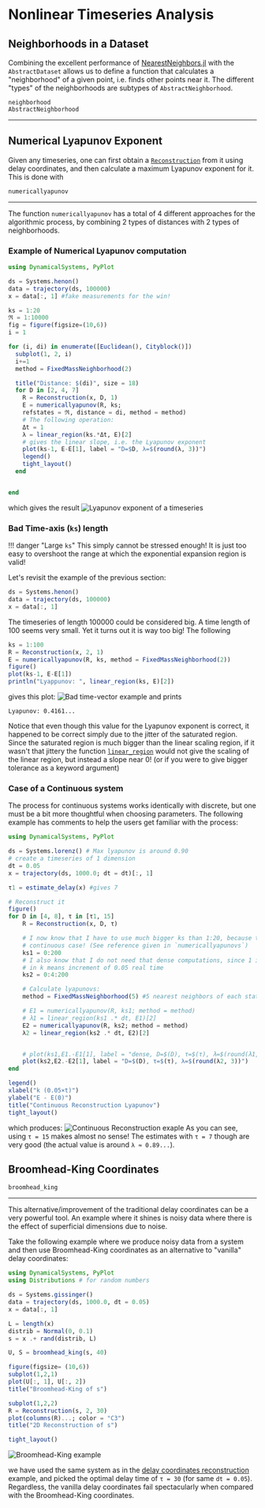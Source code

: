 # Nonlinear Timeseries Analysis

## Neighborhoods in a Dataset
Combining the excellent performance of [NearestNeighbors.jl](https://github.com/KristofferC/NearestNeighbors.jl) with the `AbstractDataset` allows us to define a function that calculates a "neighborhood" of a given point, i.e. finds other points near it. The different "types" of the neighborhoods are subtypes of `AbstractNeighborhood`.
```@docs
neighborhood
AbstractNeighborhood
```
---

## Numerical Lyapunov Exponent
Given any timeseries, one can first obtain a [`Reconstruction`](@ref) from it using
delay coordinates, and then calculate a maximum
Lyapunov exponent for it. This is done
with
```@docs
numericallyapunov
```
---
The function `numericallyapunov` has a total of 4 different approaches for the algorithmic process, by
combining 2 types of distances with 2 types of neighborhoods.

### Example of Numerical Lyapunov computation
```julia
using DynamicalSystems, PyPlot

ds = Systems.henon()
data = trajectory(ds, 100000)
x = data[:, 1] #fake measurements for the win!

ks = 1:20
ℜ = 1:10000
fig = figure(figsize=(10,6))
i = 1

for (i, di) in enumerate([Euclidean(), Cityblock()])
  subplot(1, 2, i)
  i+=1
  method = FixedMassNeighborhood(2)

  title("Distance: $(di)", size = 18)
  for D in [2, 4, 7]
    R = Reconstruction(x, D, 1)
    E = numericallyapunov(R, ks;
    refstates = ℜ, distance = di, method = method)
    # The following operation:
    Δt = 1
    λ = linear_region(ks.*Δt, E)[2]
    # gives the linear slope, i.e. the Lyapunov exponent
    plot(ks-1, E-E[1], label = "D=$D, λ=$(round(λ, 3))")
    legend()
    tight_layout()
  end


end
```
which gives the result
![Lyapunov exponent of a timeseries](https://i.imgur.com/vbKo1vV.png)

### Bad Time-axis (`ks`) length

!!! danger "Large `ks`"
    This simply cannot be stressed enough! It is just too easy to overshoot
    the range at which the exponential expansion region is valid!

Let's revisit the example of the previous section:
```julia
ds = Systems.henon()
data = trajectory(ds, 100000)
x = data[:, 1]
```
The timeseries of length 100000 could be considered big. A time length of 100 seems
very small. Yet it turns out it is way too big! The following
```julia
ks = 1:100
R = Reconstruction(x, 2, 1)
E = numericallyapunov(R, ks, method = FixedMassNeighborhood(2))
figure()
plot(ks-1, E-E[1])
println("Lyappunov: ", linear_region(ks, E)[2])
```
gives this plot:
![Bad time-vector example](https://i.imgur.com/wbpuBis.png)
and prints
```
Lyapunov: 0.4161...
```

Notice that even though this value
for the Lyapunov exponent is correct, it happened to be correct simply due to the
jitter of the saturated region. Since the saturated region is much bigger
than the linear scaling region, if it wasn't that jittery the function
[`linear_region`](@ref) would not give the scaling of the linear region, but instead
a slope near 0! (or if you were to give bigger tolerance as a keyword argument)

### Case of a Continuous system
The process for continuous systems works identically with discrete, but one must be
a bit more thoughtful when choosing parameters. The following example
has comments to help the users get familiar with the process:
```julia
using DynamicalSystems, PyPlot

ds = Systems.lorenz() # Max lyapunov is around 0.90
# create a timeseries of 1 dimension
dt = 0.05
x = trajectory(ds, 1000.0; dt = dt)[:, 1]

τ1 = estimate_delay(x) #gives 7

# Reconstruct it
figure()
for D in [4, 8], τ in [τ1, 15]
    R = Reconstruction(x, D, τ)

    # I now know that I have to use much bigger ks than 1:20, because this is a
    # continuous case! (See reference given in `numericallyapunovs`)
    ks1 = 0:200
    # I also know that I do not need that dense computations, since 1 increment
    # in k means increment of 0.05 real time
    ks2 = 0:4:200

    # Calculate lyapunovs:
    method = FixedMassNeighborhood(5) #5 nearest neighbors of each state

    # E1 = numericallyapunov(R, ks1; method = method)
    # λ1 = linear_region(ks1 .* dt, E1)[2]
    E2 = numericallyapunov(R, ks2; method = method)
    λ2 = linear_region(ks2 .* dt, E2)[2]


    # plot(ks1,E1.-E1[1], label = "dense, D=$(D), τ=$(τ), λ=$(round(λ1, 3))")
    plot(ks2,E2.-E2[1], label = "D=$(D), τ=$(τ), λ=$(round(λ2, 3))")
end

legend()
xlabel("k (0.05×t)")
ylabel("E - E(0)")
title("Continuous Reconstruction Lyapunov")
tight_layout()
```
which produces:
![Continuous Reconstruction exaple](https://i.imgur.com/lgyGLDv.png)
As you can see, using `τ = 15` makes almost no sense! The estimates with
`τ = 7` though are very good (the actual value is around `λ ≈ 0.89...`).

## Broomhead-King Coordinates
```@docs
broomhead_king
```
---
This alternative/improvement of the traditional delay coordinates can be a very
powerful tool. An example where it shines is noisy data where there is the effect
of superficial dimensions due to noise.

Take the following example where we produce noisy data from a system and then use
Broomhead-King coordinates as an alternative to "vanilla" delay coordinates:

```julia
using DynamicalSystems, PyPlot
using Distributions # for random numbers

ds = Systems.gissinger()
data = trajectory(ds, 1000.0, dt = 0.05)
x = data[:, 1]

L = length(x)
distrib = Normal(0, 0.1)
s = x .+ rand(distrib, L)

U, S = broomhead_king(s, 40)

figure(figsize= (10,6))
subplot(1,2,1)
plot(U[:, 1], U[:, 2])
title("Broomhead-King of s")

subplot(1,2,2)
R = Reconstruction(s, 2, 30)
plot(columns(R)...; color = "C3")
title("2D Reconstruction of s")

tight_layout()
```
![Broomhead-King example](https://i.imgur.com/xVWDjuh.png)

we have used the same system as in the [delay coordinates reconstruction](/definition/reconstruction) example, and picked the optimal
delay time of `τ = 30` (for same `dt = 0.05`). Regardless, the vanilla delay coordinates fail spectacularly
when compared with the Broomhead-King coordinates.
